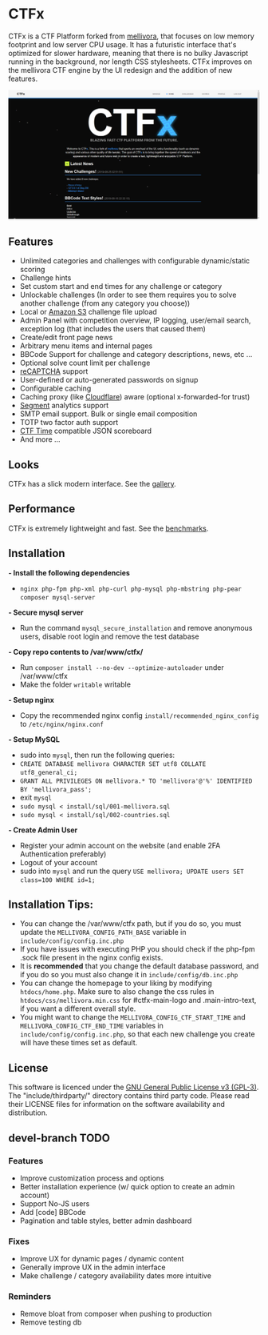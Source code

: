 CTFx
=========

CTFx is a CTF Platform forked from [mellivora](https://github.com/Nakiami/mellivora), that focuses on low memory footprint and low server CPU usage. It has a futuristic interface that's optimized for slower hardware, meaning that there is no bulky Javascript running in the background, nor length CSS stylesheets. CTFx improves on the mellivora CTF engine by the UI redesign and the addition of new features.

<p align="center">
  <img src="readme-img/home.png" width="640" alt="CTFx home"/>
</p>

## Features
- Unlimited categories and challenges with configurable dynamic/static scoring
- Challenge hints
- Set custom start and end times for any challenge or category
- Unlockable challenges (In order to see them requires you to solve another challenge (from any category you choose))
- Local or [Amazon S3](https://aws.amazon.com/s3/) challenge file upload
- Admin Panel with competition overview, IP logging, user/email search, exception log (that includes the users that caused them)
- Create/edit front page news
- Arbitrary menu items and internal pages
- BBCode Support for challenge and category descriptions, news, etc ...
- Optional solve count limit per challenge
- [reCAPTCHA](https://www.google.com/recaptcha/) support
- User-defined or auto-generated passwords on signup
- Configurable caching
- Caching proxy (like [Cloudflare](https://www.cloudflare.com/)) aware (optional x-forwarded-for trust)
- [Segment](https://segment.com/) analytics support
- SMTP email support. Bulk or single email composition
- TOTP two factor auth support
- [CTF Time](https://ctftime.org/) compatible JSON scoreboard
- And more ...

## Looks
CTFx has a slick modern interface. See the [gallery](gallery.md).

## Performance
CTFx is extremely lightweight and fast. See the [benchmarks](benchmarks.md).

## Installation
**- Install the following dependencies**
  - `nginx php-fpm php-xml php-curl php-mysql php-mbstring php-pear composer mysql-server`

**- Secure mysql server**
  - Run the command `mysql_secure_installation` and remove anonymous users, disable root login and remove the test database

**- Copy repo contents to /var/www/ctfx/**
  - Run `composer install --no-dev --optimize-autoloader` under /var/www/ctfx
  - Make the folder `writable` writable

**- Setup nginx**
  - Copy the recommended nginx config `install/recommended_nginx_config` to `/etc/nginx/nginx.conf`

**- Setup MySQL**
  - sudo into `mysql`, then run the following queries:
  - `CREATE DATABASE mellivora CHARACTER SET utf8 COLLATE utf8_general_ci;`
  - `GRANT ALL PRIVILEGES ON mellivora.* TO 'mellivora'@'%' IDENTIFIED BY 'mellivora_pass';`
  - exit `mysql`
  - `sudo mysql < install/sql/001-mellivora.sql`
  - `sudo mysql < install/sql/002-countries.sql`

**- Create Admin User**
  - Register your admin account on the website (and enable 2FA Authentication preferably)
  - Logout of your account
  - sudo into `mysql` and run the query `USE mellivora; UPDATE users SET class=100 WHERE id=1;`

## Installation Tips:
- You can change the /var/www/ctfx path, but if you do so, you must update the `MELLIVORA_CONFIG_PATH_BASE` variable in `include/config/config.inc.php`
- If you have issues with executing PHP you should check if the php-fpm .sock file present in the nginx config exists.
- It is **recommended** that you change the default database password, and if you do so you must also change it in `include/config/db.inc.php`
- You can change the homepage to your liking by modifying `htdocs/home.php`. Make sure to also change the css rules in `htdocs/css/mellivora.min.css` for #ctfx-main-logo and .main-intro-text, if you want a different overall style.
- You might want to change the `MELLIVORA_CONFIG_CTF_START_TIME` and `MELLIVORA_CONFIG_CTF_END_TIME` variables in `include/config/config.inc.php`, so that each new challenge you create will have these times set as default.

## License
This software is licenced under the [GNU General Public License v3 (GPL-3)](http://www.tldrlegal.com/license/gnu-general-public-license-v3-%28gpl-3%29). The "include/thirdparty/" directory contains third party code. Please read their LICENSE files for information on the software availability and distribution.

## devel-branch TODO

### Features
- Improve customization process and options
- Better installation experience (w/ quick option to create an admin account)
- Support No-JS users
- Add [code] BBCode
- Pagination and table styles, better admin dashboard

### Fixes
- Improve UX for dynamic pages / dynamic content
- Generally improve UX in the admin interface
- Make challenge / category availability dates more intuitive

### Reminders
- Remove bloat from composer when pushing to production
- Remove testing db